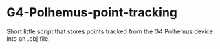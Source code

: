 # G4-Polhemus-point-tracking

Short little script that stores points tracked from the G4 Polhemus device into an .obj file. 
